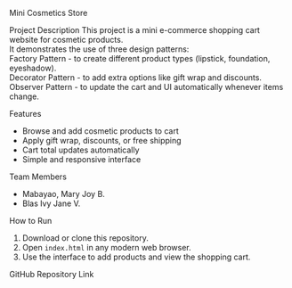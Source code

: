 Mini Cosmetics Store 

 Project Description
This project is a mini e-commerce shopping cart website for cosmetic products.  
It demonstrates the use of three design patterns:  
Factory Pattern - to create different product types (lipstick, foundation, eyeshadow).  
Decorator Pattern - to add extra options like gift wrap and discounts.  
Observer Pattern - to update the cart and UI automatically whenever items change.  
 
Features
- Browse and add cosmetic products to cart  
- Apply gift wrap, discounts, or free shipping  
- Cart total updates automatically  
- Simple and responsive interface  

 Team Members
- Mabayao, Mary Joy B.  
- Blas Ivy Jane V.
  

 How to Run
1. Download or clone this repository.  
2. Open `index.html` in any modern web browser.  
3. Use the interface to add products and view the shopping cart.  

GitHub Repository Link

